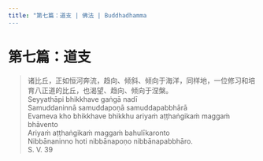 ```yaml
---
title: "第七篇：道支 | 佛法 | Buddhadhamma
---
```


# 第七篇：道支

> 诸比丘，正如恒河奔流，趋向、倾斜、倾向于海洋，同样地，一位修习和培育八正道的比丘，也渴望、趋向、倾向于涅槃。  
> Seyyathāpi bhikkhave gaṅgā nadī  
> Samuddaninnā samuddapoṇā samuddapabbhārā  
> Evameva kho bhikkhave bhikkhu ariyaṁ aṭṭhaṅgikaṁ maggaṁ bhāvento  
> Ariyaṁ aṭṭhaṅgikaṁ maggaṁ bahulīkaronto  
> Nibbānaninno hoti nibbānapoṇo nibbānapabbhāro.  
> S. V. 39
